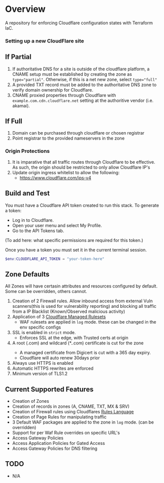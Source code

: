 # Overview

A repository for enforcing Cloudflare configuration states with Terraform IaC.

### Setting up a new CloudFlare site
## If Partial
1. If authoritative DNS for a site is outside of the cloudflare platform, a CNAME setup must be established by creating the zone as `type="partial"`. Otherwise, if this is a net new zone, select `type="full"`
2. A provided TXT record must be added to the authoritative DNS zone to verify domain ownership for Cloudflare.
3. CNAME proxied properties through Cloudflare with `example.com.cdn.cloudflare.net` setting at the authoritive vendor (i.e. akamai).

## If Full
1. Domain can be purchased through cloudflare or chosen registrar
2. Point registrar to the provided nameservers in the zone

### Origin Protections
1. It is imparative that all traffic routes through Cloudflare to be effective. As such, the origin should be restricted to only allow Cloudflare IP's
2. Update origin ingress whitelist to allow the following:
   - https://www.cloudflare.com/ips-v4

## Build and Test

You must have a Cloudflare API token created to run this stack. To generate a token:

* Log in to Cloudflare.
* Open your user menu and select My Profile.
* Go to the API Tokens tab.

(To add here: what specific permissions are required for this token.)

Once you have a token you must set it in the current terminal session.

```Powershell
$env:CLOUDFLARE_API_TOKEN = "your-token-here"
```
## Zone Defaults
All Zones will have certasin attributes and resources configured by default. Some can be overridden, others cannot.
1. Creation of 2 Firewall rules. Allow inbound access from external Vuln scanners(this is used for vulnerability reporting) and blocking all traffic from a IP Blacklist (Known/Observed malicious activity)
2. Application of 3 [Cloudflare Managed Rulesets](https://support.cloudflare.com/hc/en-us/articles/200172016-Understanding-WAF-managed-rules-Web-Application-Firewall-#4vxxAwzbHx0eQ8XfETjxiN)
    * WAF rulesets are applied in `log` mode. these can be changed in the env specific configs
3. SSL is enabled in `strict` mode.
    * Enforces SSL at the edge, with Trusted certs at origin
4. A root (<domain>.com) and wildcard (*.<domain>.com) certificate is cut for the zone
    * A managed certificate from Digicert is cut with a 365 day expiry.
    * Cloudflare will auto renew 30days prior
5. Always use HTTPS is enabled
6. Automatic HTTPS rewrites are enforced
7. Minimum version of TLS1.2

## Current Supported Features
 * Creation of Zones
 * Creation of records in zones (A, CNAME, TXT, MX & SRV)
 * Creation of Firewall rules using Cloudflares [Rules Language](https://developers.cloudflare.com/ruleset-engine/rules-language/)
 * Creation of Page Rules for manipulating traffic
 * 3 Default WAF packages are applied to the zone in `log` mode. (can be overridden)
 * Support for per Waf Rule overrides on specific URL's
 * Access Gateway Policies
 * Access Application Policies for Gated Access
 * Access Gateway Policies for DNS filtering

## TODO
* N/A
